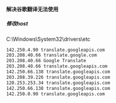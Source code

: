 #### 解决谷歌翻译无法使用
##### 修改host
C:\Windows\System32\drivers\etc
```txt
142.250.4.90 translate.googleapis.com
203.208.40.66 translate.google.com
203.208.40.66 Google Translate
203.208.40.66 translate.googleapis.com
142.250.66.138 translate.googleapis.com
203.208.39.226 translate.googleapis.com
120.253.253.34 translate.googleapis.com
142.250.66.138 translate.googleapis.com
142.250.0.90 translate.googleapis.com
```